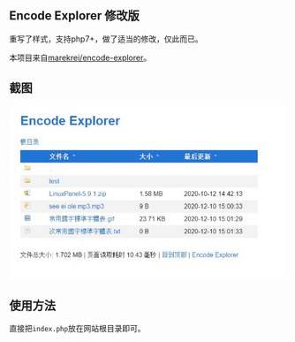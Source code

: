 ## Encode Explorer 修改版

重写了样式，支持php7+，做了适当的修改，仅此而已。

本项目来自[marekrei/encode-explorer](https://github.com/marekrei/encode-explorer)。

## 截图

![preview](./preview/Snipaste_2020-12-10_15-02-44.jpg)

## 使用方法

直接把`index.php`放在网站根目录即可。
